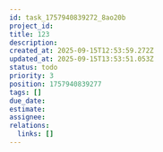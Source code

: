 ```yaml
---
id: task_1757940839272_8ao20b
project_id: 
title: 123
description: 
created_at: 2025-09-15T12:53:59.272Z
updated_at: 2025-09-15T13:53:51.053Z
status: todo
priority: 3
position: 1757940839277
tags: []
due_date: 
estimate: 
assignee: 
relations:
  links: []
---
```










